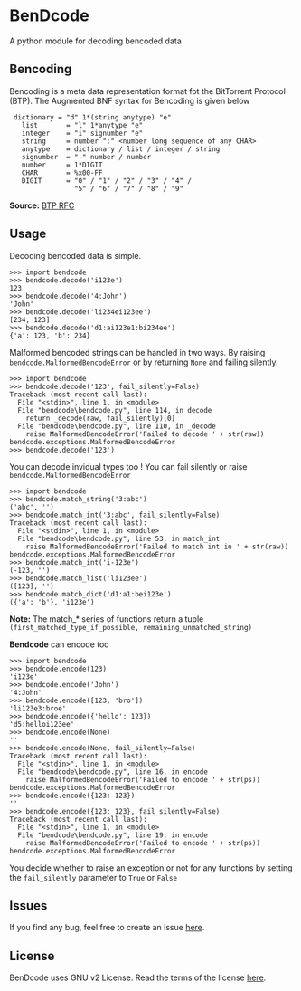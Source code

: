 # BenDcode

A python module for decoding bencoded data

## Bencoding

Bencoding is a meta data representation format fot the BitTorrent Protocol (BTP). 
The Augmented BNF syntax for Bencoding is given below

```
 dictionary = "d" 1*(string anytype) "e" 
   list       = "l" 1*anytype "e"
   integer    = "i" signumber "e"
   string     = number ":" <number long sequence of any CHAR>
   anytype    = dictionary / list / integer / string
   signumber  = "-" number / number
   number     = 1*DIGIT
   CHAR       = %x00-FF 
   DIGIT      = "0" / "1" / "2" / "3" / "4" /
                "5" / "6" / "7" / "8" / "9"
```
**Source:** [BTP RFC](http://jonas.nitro.dk/bittorrent/bittorrent-rfc.html)

## Usage

Decoding bencoded data is simple.

```
>>> import bendcode
>>> bendcode.decode('i123e')
123
>>> bendcode.decode('4:John')
'John'
>>> bendcode.decode('li234ei123ee')
[234, 123]
>>> bendcode.decode('d1:ai123e1:bi234ee')
{'a': 123, 'b': 234}
```

Malformed bencoded strings can be handled in two ways.
By raising `bendcode.MalformedBencodeError` or by returning `None` and failing silently.

```
>>> import bendcode
>>> bendcode.decode('123', fail_silently=False)
Traceback (most recent call last):
  File "<stdin>", line 1, in <module>
  File "bendcode\bendcode.py", line 114, in decode
    return _decode(raw, fail_silently)[0]
  File "bendcode\bendcode.py", line 110, in _decode
    raise MalformedBencodeError('Failed to decode ' + str(raw))
bendcode.exceptions.MalformedBencodeError
>>> bendcode.decode('123')
```

You can decode invidual types too ! You can fail silently or raise `bendcode.MalformedBencodeError`

```
>>> import bendcode
>>> bendcode.match_string('3:abc')
('abc', '')
>>> bendcode.match_int('3:abc', fail_silently=False)
Traceback (most recent call last):
  File "<stdin>", line 1, in <module>
  File "bendcode\bendcode.py", line 53, in match_int
    raise MalformedBencodeError('Failed to match int in ' + str(raw))
bendcode.exceptions.MalformedBencodeError
>>> bendcode.match_int('i-123e')
(-123, '')
>>> bendcode.match_list('li123ee')
([123], '')
>>> bendcode.match_dict('d1:a1:bei123e')
({'a': 'b'}, 'i123e')
```

**Note:** The match_* series of functions return a tuple `(first_matched_type_if_possible, remaining_unmatched_string)`

**Bendcode** can encode too 

```
>>> import bendcode
>>> bendcode.encode(123)
'i123e'
>>> bendcode.encode('John')
'4:John'
>>> bendcode.encode([123, 'bro'])
'li123e3:broe'
>>> bendcode.encode({'hello': 123})
'd5:helloi123ee'
>>> bendcode.encode(None)
''
>>> bendcode.encode(None, fail_silently=False)
Traceback (most recent call last):
  File "<stdin>", line 1, in <module>
  File "bendcode\bendcode.py", line 16, in encode
    raise MalformedBencodeError('Failed to encode ' + str(ps))
bendcode.exceptions.MalformedBencodeError
>>> bendcode.encode({123: 123})
''
>>> bendcode.encode({123: 123}, fail_silently=False)
Traceback (most recent call last):
  File "<stdin>", line 1, in <module>
  File "bendcode\bendcode.py", line 19, in encode
    raise MalformedBencodeError('Failed to encode ' + str(ps))
bendcode.exceptions.MalformedBencodeError
```

You decide whether to raise an exception or not for any functions by setting the `fail_silently` parameter to `True` or `False`

## Issues

If you find any bug, feel free to create an issue [here](https://github.com/sanketh95/BenDcode/issues).

## License

BenDcode uses GNU v2 License. Read the terms of the license [here](LICENSE.txt).